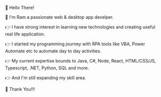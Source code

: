 👋 Hello There!

🤗 I'm Ram a passionate web & desktop app develper.

👉 I have strong interest in learning new technologies and creating useful real life application.

👉 I started my programming journey with RPA tools like VBA, Power Automate etc to automate day to day activities.

👉 My current expertise bounds to Java, C#, Node, React, HTML/CSS/JS, Typescript, .NET, Python, SQL and more.

👉 And I'm still expanding my skill area.

🤝 Thank You!!!
